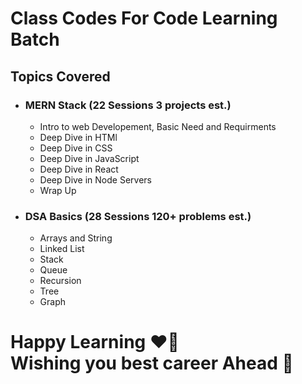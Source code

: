 # Class Codes For Code Learning Batch 
## Topics Covered

* ### MERN Stack (22 Sessions 3 projects est.)
    *  Intro to web Developement, Basic Need and Requirments
    *   Deep Dive in HTMl  
    *   Deep Dive in CSS
    *   Deep Dive in JavaScript
    *   Deep Dive in React
    *   Deep Dive in Node Servers
    *   Wrap Up
* ### DSA Basics (28 Sessions 120+ problems est.)
    * Arrays and String 
    * Linked List 
    * Stack
    * Queue
    * Recursion
    * Tree
    * Graph

# Happy Learning ❤️‍🔥	<br> Wishing you best career Ahead 🤗
